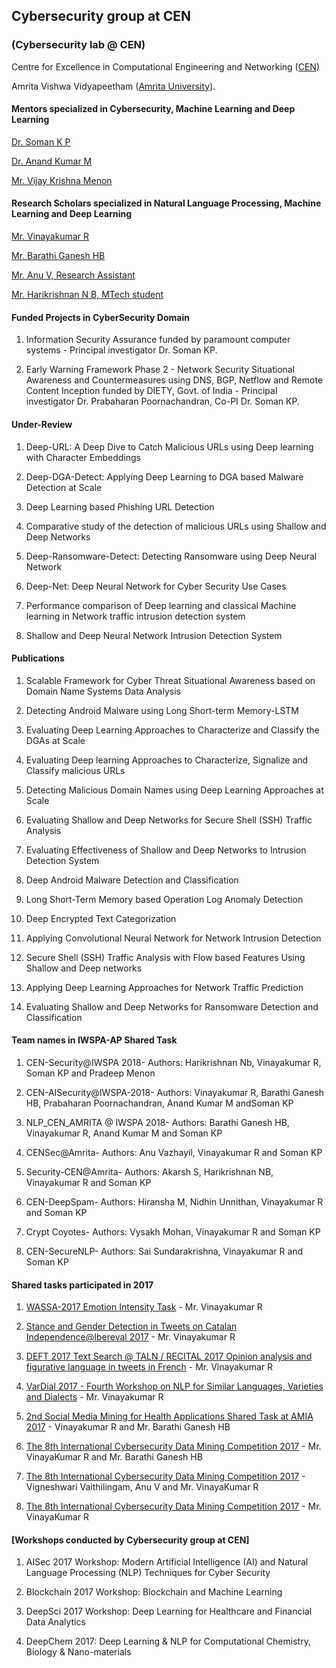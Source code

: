 ## Cybersecurity group at CEN

### (Cybersecurity lab @ CEN)

Centre for Excellence in Computational Engineering and Networking ([CEN](https://www.amrita.edu/center/computational-engineering-and-networking))

Amrita Vishwa Vidyapeetham ([Amrita University](https://www.amrita.edu/)).

#### Mentors specialized in Cybersecurity, Machine Learning and Deep Learning
[Dr. Soman K P](https://www.amrita.edu/faculty/kp-soman)

[Dr. Anand Kumar M](https://www.amrita.edu/faculty/m-anandkumar)

[Mr. Vijay Krishna Menon](https://www.amrita.edu/faculty/m-vijaykrishna)

#### Research Scholars specialized in Natural Language Processing, Machine Learning and Deep Learning
[Mr. Vinayakumar R](https://vinayakumarr.github.io/)

[Mr. Barathi Ganesh HB](https://barathiganesh-hb.github.io/)

[Mr. Anu V, Research Assistant](http://captanu.wordpress.com/)

[Mr. Harikrishnan N B, MTech student](https://barathiganesh-hb.github.io/)

#### Funded Projects in CyberSecurity Domain
1. Information Security Assurance funded by paramount computer systems - Principal investigator Dr. Soman KP.

2. Early Warning Framework Phase 2 - Network Security Situational Awareness and Countermeasures using DNS, BGP, Netflow and Remote Content Inception funded by DIETY, Govt. of India - Principal investigator Dr. Prabaharan Poornachandran, Co-PI Dr. Soman KP.

#### Under-Review

1. Deep-URL: A Deep Dive to Catch Malicious URLs using Deep learning with Character Embeddings

2. Deep-DGA-Detect: Applying Deep Learning to DGA based Malware Detection at Scale

3. Deep Learning based Phishing URL Detection

4. Comparative study of the detection of malicious URLs using Shallow and Deep Networks

5. Deep-Ransomware-Detect: Detecting Ransomware using Deep Neural Network

6. Deep-Net: Deep Neural Network for Cyber Security Use Cases

7. Performance comparison of Deep learning and classical Machine learning in Network traffic intrusion detection system

8. Shallow and Deep Neural Network Intrusion Detection System

#### Publications

1. Scalable Framework for Cyber Threat Situational Awareness based on Domain Name Systems Data Analysis

2. Detecting Android Malware using Long Short-term Memory-LSTM

3. Evaluating Deep Learning Approaches to Characterize and Classify the DGAs at Scale

4. Evaluating Deep learning Approaches to Characterize, Signalize and Classify malicious URLs

5. Detecting Malicious Domain Names using Deep Learning Approaches at Scale

6. Evaluating Shallow and Deep Networks for Secure Shell (SSH) Traffic Analysis

7. Evaluating Effectiveness of Shallow and Deep Networks to Intrusion Detection System

8. Deep Android Malware Detection and Classification

9. Long Short-Term Memory based Operation Log Anomaly Detection

10. Deep Encrypted Text Categorization

11. Applying Convolutional Neural Network for Network Intrusion Detection

12. Secure Shell (SSH) Traffic Analysis with Flow based Features Using Shallow and Deep networks

13. Applying Deep Learning Approaches for Network Traffic Prediction

14. Evaluating Shallow and Deep Networks for Ransomware Detection and Classification


#### Team names in IWSPA-AP Shared Task

1. CEN-Security@IWSPA 2018- Authors: Harikrishnan Nb, Vinayakumar R, Soman KP and Pradeep Menon

2. CEN-AISecurity@IWSPA-2018- Authors: Vinayakumar R, Barathi Ganesh HB, Prabaharan Poornachandran, Anand Kumar M andSoman KP

3. NLP_CEN_AMRITA @ IWSPA 2018- Authors: Barathi Ganesh HB, Vinayakumar R, Anand Kumar M and Soman KP

4. CENSec@Amrita- Authors: Anu Vazhayil, Vinayakumar R and Soman KP

5. Security-CEN@Amrita- Authors: Akarsh	S, Harikrishnan	NB, Vinayakumar	R and Soman	KP

6. CEN-DeepSpam- Authors: Hiransha M, Nidhin Unnithan, Vinayakumar R and Soman KP

7. Crypt Coyotes- Authors: Vysakh Mohan, Vinayakumar R and Soman KP

8. CEN-SecureNLP- Authors: Sai Sundarakrishna, Vinayakumar R and Soman KP

#### Shared tasks participated in 2017

1. [WASSA-2017 Emotion Intensity Task](http://saifmohammad.com/WebPages/EmotionIntensity-SharedTask.html) - Mr. Vinayakumar R

2. [Stance and Gender Detection in Tweets on Catalan Independence@Ibereval 2017](http://stel.ub.edu/Stance-IberEval2017/) - Mr. Vinayakumar R

3. [DEFT 2017 Text Search @ TALN / RECITAL 2017 Opinion analysis and figurative language in tweets in French](https://deft.limsi.fr/2017/indexEng.html) - Mr. Vinayakumar R

4. [VarDial 2017 - Fourth Workshop on NLP for Similar Languages, Varieties and Dialects](http://ttg.uni-saarland.de/vardial2017/sharedtask2017.html) - Mr. Vinayakumar R

5. [2nd Social Media Mining for Health Applications Shared Task at AMIA 2017](https://healthlanguageprocessing.org/sharedtask2/) -  Vinayakumar R and Mr. Barathi Ganesh HB

6. [The 8th International Cybersecurity Data Mining Competition 2017](http://www.csmining.org/cdmc2017/) - Mr. VinayaKumar R and Mr. Barathi Ganesh HB

7. [The 8th International Cybersecurity Data Mining Competition 2017](http://www.csmining.org/cdmc2017/) - Vigneshwari Vaithilingam, Anu V and Mr. VinayaKumar R

8. [The 8th International Cybersecurity Data Mining Competition 2017](http://www.csmining.org/cdmc2017/) - Mr. VinayaKumar R


#### [**Workshops conducted by Cybersecurity group at CEN**]

1. AISec 2017 Workshop: Modern Artificial Intelligence (AI) and Natural Language Processing (NLP) Techniques for Cyber Security

2. Blockchain 2017 Workshop: Blockchain and Machine Learning

3. DeepSci 2017 Workshop: Deep Learning for Healthcare and Financial Data Analytics

4. DeepChem 2017: Deep Learning & NLP for Computational Chemistry, Biology & Nano-materials





